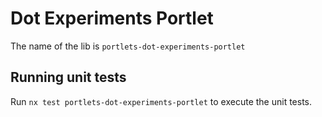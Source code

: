 # Dot Experiments Portlet

The name of the lib is `portlets-dot-experiments-portlet`

## Running unit tests

Run `nx test portlets-dot-experiments-portlet` to execute the unit tests.
